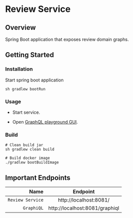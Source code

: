 # Review Service

## Overview

Spring Boot application that exposes review domain graphs.

## Getting Started

### Installation

Start spring boot application

```
sh gradlew bootRun
```

### Usage

* Start service.

* Open [GraphQL playground GUI](http://localhost:4000/).

### Build

```
# Clean build jar
sh gradlew clean build

# Build docker image
./gradlew bootBuildImage
```

## Important Endpoints

| Name | Endpoint | 
| -------------:|:--------:|
| `Review Service` | http://localhost:8081/ |
| `GraphiQL` | http://localhost:8081/graphiql |
